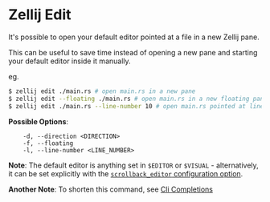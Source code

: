 # Zellij Edit

It's possible to open your default editor pointed at a file in a new Zellij pane.

This can be useful to save time instead of opening a new pane and starting your default editor inside it manually.

eg.
```bash
$ zellij edit ./main.rs # open main.rs in a new pane
$ zellij edit --floating ./main.rs # open main.rs in a new floating pane
$ zellij edit ./main.rs --line-number 10 # open main.rs pointed at line number 10
```

**Possible Options**:
```
    -d, --direction <DIRECTION>
    -f, --floating
    -l, --line-number <LINE_NUMBER>
```

**Note**: The default editor is anything set in `$EDITOR` or `$VISUAL` - alternatively, it can be set explicitly with the [`scrollback_editor` configuration option](./options.md#scrollback_editor).

**Another Note**: To shorten this command, see [Cli Completions](./controlling-zellij-through-cli.md#completions)
